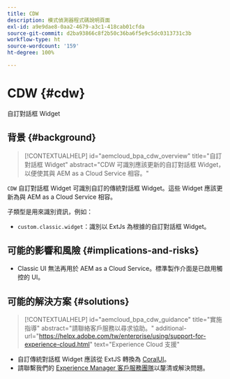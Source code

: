 ```yaml
---
title: CDW
description: 模式偵測器程式碼說明頁面
exl-id: a9e9dae8-0aa2-4679-a3c1-418cab01cfda
source-git-commit: d2ba93866c8f2b50c36ba6f5e9c5dc0313731c3b
workflow-type: ht
source-wordcount: '159'
ht-degree: 100%

---
```


# CDW {#cdw}

自訂對話框 Widget

## 背景 {#background}

>[!CONTEXTUALHELP]
>id="aemcloud_bpa_cdw_overview"
>title="自訂對話框 Widget"
>abstract="CDW 可識別應該更新的自訂對話框 Widget，以便使其與 AEM as a Cloud Service 相容。"

`CDW` 自訂對話框 Widget 可識別自訂的傳統對話框 Widget。這些 Widget 應該更新為與 AEM as a Cloud Service 相容。

子類型是用來識別資訊，例如：

* `custom.classic.widget`：識別以 ExtJs 為根據的自訂對話框 Widget。

## 可能的影響和風險 {#implications-and-risks}

* Classic UI 無法再用於 AEM as a Cloud Service。標準製作介面是已啟用觸控的 UI。

## 可能的解決方案 {#solutions}

>[!CONTEXTUALHELP]
>id="aemcloud_bpa_cdw_guidance"
>title="實施指導"
>abstract="請聯絡客戶服務以尋求協助。"
>additional-url="https://helpx.adobe.com/tw/enterprise/using/support-for-experience-cloud.html" text="Experience Cloud 支援"

* 自訂傳統對話框 Widget 應該從 ExtJS 轉換為 [CoralUI](https://developer.adobe.com/experience-manager/reference-materials/6-5/coral-ui/coralui3/getting-started.html)。
* 請聯繫我們的 [Experience Manager 客戶服務團隊](https://helpx.adobe.com/tw/enterprise/using/support-for-experience-cloud.html)以釐清或解決問題。
